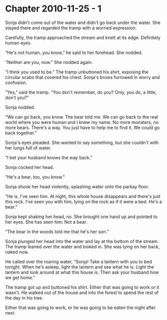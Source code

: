 # Chapter 2010-11-25 - 1

Sonja didn't come out of the water and didn't go back
under the water.  She stayed there and regarded the
tramp with a worried expression.

Carefully, the tramp approached the stream and knelt
at its edge.  Definitely human eyes.

“He's not human, you know,” he said to her forehead.
She nodded.

“Neither are you, now.”  She nodded again.

“I think you used to be.”  The tramp unbuttoned his
shirt, exposing the circular scabs that covered his
chest.  Sonja's brows furrowed in worry and confusion.

“Yes,” said the tramp.  “You don't remember, do you?
Only, you do, a little, don't you?”

Sonja nodded.

“We can go back, you know.  The bear told me.  We can
go back to the real world where you were human and I
knew my name.  No more monsters, no more bears.  There's
a way.  You just have to help me to find it. We could go
back together.”

Sonja's eyes pleaded.  She wanted to say something, but
she couldn't with her lungs full of water.

“I bet your husband knows the way back.”

Sonja cocked her head.

“He's a bear, too, you know.”

Sonja shook her head violently, splashing water onto the
parkay floor.

“He is.  I've seen him.  At night, this whole house disappears
and there's just this rock.  I've seen you with him, lying on
the rock as if it were a bed.  He's a bear.”

Sonja kept shaking her head, no.  She brought one hand up and
pointed to her eyes. She has seen him.  Not a bear.

“The bear in the woods told me that he's her son.”

Sonja plunged her head into the water and lay at the bottom of the
stream.  The tramp leaned over the water and looked in.  She was
lying on her back, naked now.

He called over the roaring water, “Sonja! Take a lantern with you
to bed tonight.  When he's asleep, light the lantern and see what
he is.  Light the lantern and look around at what this house is.
Then ask your husband how we get home.”

The tramp got up and buttoned his shirt.  Either that was going
to work or it wasn't.  He walked out of the house and into the
forest to spend the rest of the day in his tree.

Either that was going to work, or he was going to be eaten the
night after next.

